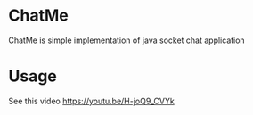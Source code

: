 # ChatMe
ChatMe is simple implementation of java socket chat application

# Usage
See this video https://youtu.be/H-joQ9_CVYk
